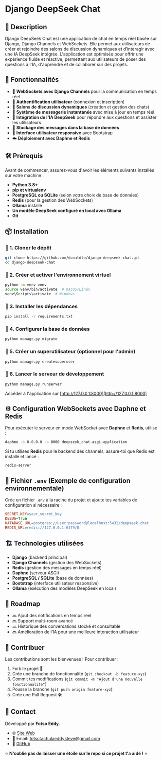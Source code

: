 # Django DeepSeek Chat

## 📌 Description
Django DeepSeek Chat est une application de chat en temps réel basée sur Django, Django Channels et WebSockets. Elle permet aux utilisateurs de créer et rejoindre des salons de discussion dynamiques et d'interagir avec une IA DeepSeek intégrée. L'application est optimisée pour offrir une expérience fluide et réactive, permettant aux utilisateurs de poser des questions à l'IA, d'apprendre et de collaborer sur des projets.

## 🚀 Fonctionnalités
- 📡 **WebSockets avec Django Channels** pour la communication en temps réel
- 👤 **Authentification utilisateur** (connexion et inscription)
- 💬 **Salons de discussion dynamiques** (création et gestion des chats)
- 🔄 **Système de messagerie instantanée** avec mise à jour en temps réel
- 🤖 **Intégration de l'IA DeepSeek** pour répondre aux questions et assister les utilisateurs
- 📝 **Stockage des messages dans la base de données**
- 🎨 **Interface utilisateur responsive** avec Bootstrap
- ☁️ **Déploiement avec Daphne et Redis**

## 🛠 Prérequis
Avant de commencer, assurez-vous d'avoir les éléments suivants installés sur votre machine :
- **Python 3.8+**
- **pip et virtualenv**
- **PostgreSQL ou SQLite** (selon votre choix de base de données)
- **Redis** (pour la gestion des WebSockets)
- **Ollama** installé
- **Un modèle DeepSeek configuré en local avec Ollama**
- **Git**

## 📦 Installation
### 🔹 1. Cloner le dépôt
```bash
git clone https://github.com/donaldte/django-deepseek-chat.git
cd django-deepseek-chat
```

### 🔹 2. Créer et activer l'environnement virtuel
```bash
python -m venv venv
source venv/bin/activate  # macOS/Linux
venv\Scripts\activate  # Windows
```

### 🔹 3. Installer les dépendances
```bash
pip install -r requirements.txt
```

### 🔹 4. Configurer la base de données
```bash
python manage.py migrate
```

### 🔹 5. Créer un superutilisateur (optionnel pour l'admin)
```bash
python manage.py createsuperuser
```

### 🔹 6. Lancer le serveur de développement
```bash
python manage.py runserver
```
Accéder à l'application sur [http://127.0.0.1:8000](http://127.0.0.1:8000)

## ⚙️ Configuration WebSockets avec Daphne et Redis
Pour exécuter le serveur en mode WebSocket avec **Daphne** et **Redis**, utilise :
```bash
daphne -b 0.0.0.0 -p 8000 deepseek_chat.asgi:application
```
Si tu utilises **Redis** pour le backend des channels, assure-toi que Redis est installé et lancé :
```bash
redis-server
```

## 📜 Fichier `.env` (Exemple de configuration environnementale)
Crée un fichier `.env` à la racine du projet et ajoute tes variables de configuration si nécessaire :
```ini
SECRET_KEY=your_secret_key
DEBUG=True
DATABASE_URL=postgres://user:password@localhost:5432/deepseek_chat
REDIS_URL=redis://127.0.0.1:6379/0
```

## 🏗 Technologies utilisées
- **Django** (backend principal)
- **Django Channels** (gestion des WebSockets)
- **Redis** (gestion des messages en temps réel)
- **Daphne** (serveur ASGI)
- **PostgreSQL / SQLite** (base de données)
- **Bootstrap** (interface utilisateur responsive)
- **Ollama** (exécution des modèles DeepSeek en local)

## 🎯 Roadmap
- 🔜 Ajout des notifications en temps réel
- 🔜 Support multi-room avancé
- 🔜 Historique des conversations stocké et consultable
- 🔜 Amélioration de l'IA pour une meilleure interaction utilisateur

## 🤝 Contribuer
Les contributions sont les bienvenues ! Pour contribuer :
1. Fork le projet 🍴
2. Crée une branche de fonctionnalité (`git checkout -b feature-xyz`)
3. Commit tes modifications (`git commit -m "Ajout d'une nouvelle fonctionnalité"`)
4. Pousse la branche (`git push origin feature-xyz`)
5. Crée une Pull Request 🛠



## 💬 Contact
Développé par **Fotso Eddy**. 
- 🌐 [Site Web](https://fotsoeddysteve.vercel.app/)
- 📧 Email: fotsotachulaeddysteve@gmail.com
- 🐙 [GitHub](https://github.com/fotsoeddy)

⭐️ **N'oublie pas de laisser une étoile sur le repo si ce projet t'a aidé !** ⭐️


